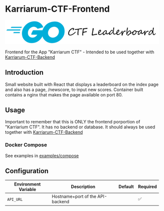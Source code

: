 # Karriarum-CTF-Frontend

![CTF-Leaderboard](images/ctfleaderboard.png)

Frontend for the App "Karriarum CTF" - Intended to be used together with [Karriarum-CTF-Backend](https://github.com/s0undy/karriarum-ctf-backend)

## Introduction

Small website built with React that displays a leaderboard on the index page and also has a page, /newscore, to input new scores. Container built contains a nginx that makes the page available on port 80.

## Usage

Important to remember that this is ONLY the frontend porportion of "Karriarium CTF". It has no backend or database. It should always be used together with [Karriarum-CTF-Backend](https://github.com/s0undy/karriarum-ctf-backend)

### Docker Compose

See examples in [examples/compose](https://github.com/s0undy/karriarum-ctf-frontend/tree/main/examples/compose)

## Configuration

| Environment Variable | Description                               | Default | Required |
|----------------------|-------------------------------------------|---------|----------|
| `API_URL`            | Hostname+port of the API-backend          |         | ✅       |
